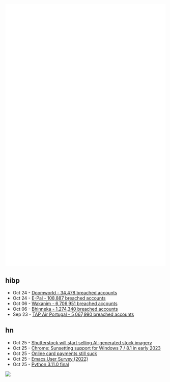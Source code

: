 ![Metrics](https://raw.githubusercontent.com/phixion/phixion/master/metrics.svg)

## hibp

<!--
for https://github.com/phixion/phixion/blob/main/.github/workflows/feeds.yml
-->
<!--START_SECTION:haveibeenpwnd-->
- Oct 24 - [Doomworld - 34,478 breached accounts](https://haveibeenpwned.com/PwnedWebsites#Doomworld)
- Oct 24 - [E-Pal - 108,887 breached accounts](https://haveibeenpwned.com/PwnedWebsites#EPal)
- Oct 06 - [Wakanim - 6,706,951 breached accounts](https://haveibeenpwned.com/PwnedWebsites#Wakanim)
- Oct 06 - [Bhinneka - 1,274,340 breached accounts](https://haveibeenpwned.com/PwnedWebsites#Bhinneka)
- Sep 23 - [TAP Air Portugal - 5,067,990 breached accounts](https://haveibeenpwned.com/PwnedWebsites#TAPAirPortugal)
<!--END_SECTION:haveibeenpwnd-->

## hn

<!--
for https://github.com/phixion/phixion/blob/main/.github/workflows/feeds.yml
-->
<!--START_SECTION:hn-->
- Oct 25 - [Shutterstock will start selling AI-generated stock imagery](https://www.theverge.com/2022/10/25/23422359/shutterstock-ai-generated-art-openai-dall-e-partnership-contributors-fund-reimbursement)
- Oct 25 - [Chrome: Sunsetting support for Windows 7 / 8.1 in early 2023](https://support.google.com/chrome/thread/185534985/sunsetting-support-for-windows-7-8-1-in-early-2023?hl=en)
- Oct 25 - [Online card payments still suck](https://fynbos.app/blog/card-payments-still-suck)
- Oct 25 - [Emacs User Survey (2022)](https://emacssurvey.org/)
- Oct 25 - [Python 3.11.0 final](https://discuss.python.org/t/python-3-11-0-final-is-now-available/20291)
<!--END_SECTION:hn-->

<!--
for https://yhype.me
-->
![](https://hit.yhype.me/github/profile?user_id=13013670)
